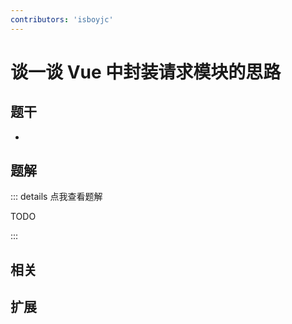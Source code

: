 ```yaml
---
contributors: 'isboyjc'
---
```


# 谈一谈 Vue 中封装请求模块的思路


## 题干

- 



## 题解

::: details 点我查看题解

  TODO

:::



## 相关



## 扩展
